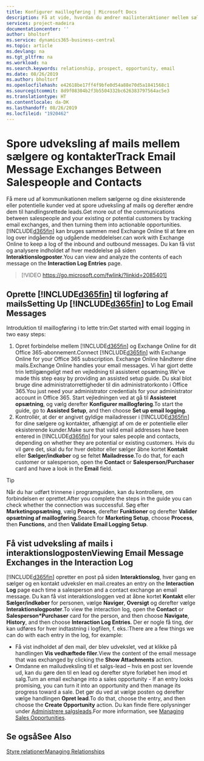 ```yaml
---
title: Konfigurer maillogføring | Microsoft Docs
description: Få at vide, hvordan du ændrer mailinteraktioner mellem sælgere og kunder til reelle salgs-leads.
services: project-madeira
documentationcenter: ''
author: bholtorf
ms.service: dynamics365-business-central
ms.topic: article
ms.devlang: na
ms.tgt_pltfrm: na
ms.workload: na
ms.search.keywords: relationship, prospect, opportunity, email
ms.date: 08/26/2019
ms.author: bholtorf
ms.openlocfilehash: e42618be17ff4f9bfe0d54a88e70d5a1841568c1
ms.sourcegitcommit: 8d9f08304b2f3b5504332bc626383797564ac5e3
ms.translationtype: HT
ms.contentlocale: da-DK
ms.lasthandoff: 08/26/2019
ms.locfileid: "1920462"
---
```

# <a name="track-email-message-exchanges-between-salespeople-and-contacts"></a><span data-ttu-id="3b4f0-103">Spore udveksling af mails mellem sælgere og kontakter</span><span class="sxs-lookup"><span data-stu-id="3b4f0-103">Track Email Message Exchanges Between Salespeople and Contacts</span></span>
<span data-ttu-id="3b4f0-104">Få mere ud af kommunikationen mellem sælgerne og dine eksisterende eller potentielle kunder ved at spore udveksling af mails og derefter ændre dem til handlingsrettede leads.</span><span class="sxs-lookup"><span data-stu-id="3b4f0-104">Get more out of the communications between salespeople and your existing or potential customers by tracking email exchanges, and then turning them into actionable opportunities.</span></span> [!INCLUDE[d365fin](includes/d365fin_md.md)] <span data-ttu-id="3b4f0-105">kan bruges sammen med Exchange Online til at føre en log over indgående og udgående meddelelser.</span><span class="sxs-lookup"><span data-stu-id="3b4f0-105">can work with Exchange Online to keep a log of the inbound and outbound messages.</span></span> <span data-ttu-id="3b4f0-106">Du kan få vist og analysere indholdet af hver meddelelse på siden **Interaktionslogposter**.</span><span class="sxs-lookup"><span data-stu-id="3b4f0-106">You can view and analyze the contents of each message on the **Interaction Log Entries** page.</span></span>

> [!VIDEO https://go.microsoft.com/fwlink/?linkid=2085401]

## <a name="setting-up-included365finincludesd365fin_mdmd-to-log-email-messages"></a><span data-ttu-id="3b4f0-107">Oprette [!INCLUDE[d365fin](includes/d365fin_md.md)] til logføring af mails</span><span class="sxs-lookup"><span data-stu-id="3b4f0-107">Setting Up [!INCLUDE[d365fin](includes/d365fin_md.md)] to Log Email Messages</span></span>
<span data-ttu-id="3b4f0-108">Introduktion til maillogføring i to lette trin:</span><span class="sxs-lookup"><span data-stu-id="3b4f0-108">Get started with email logging in two easy steps:</span></span>

1. <span data-ttu-id="3b4f0-109">Opret forbindelse mellem [!INCLUDE[d365fin](includes/d365fin_md.md)] og Exchange Online for dit Office 365-abonnement.</span><span class="sxs-lookup"><span data-stu-id="3b4f0-109">Connect [!INCLUDE[d365fin](includes/d365fin_md.md)] with Exchange Online for your Office 365 subscription.</span></span> <span data-ttu-id="3b4f0-110">Exchange Online håndterer dine mails.</span><span class="sxs-lookup"><span data-stu-id="3b4f0-110">Exchange Online handles your email messages.</span></span> <span data-ttu-id="3b4f0-111">Vi har gjort dette trin lettilgængeligt med en vejledning til assisteret opsætning.</span><span class="sxs-lookup"><span data-stu-id="3b4f0-111">We've made this step easy by providing an assisted setup guide.</span></span> <span data-ttu-id="3b4f0-112">Du skal blot bruge dine administratorrettigheder til din administratorkonto i Office 365.</span><span class="sxs-lookup"><span data-stu-id="3b4f0-112">You just need your administrator credentials for your administrator account in Office 365.</span></span> <span data-ttu-id="3b4f0-113">Start vejledningen ved at gå til **Assisteret opsætning**, og vælg derefter **Konfigurer maillogføring**.</span><span class="sxs-lookup"><span data-stu-id="3b4f0-113">To start the guide, go to **Assisted Setup**, and then choose **Set up email logging**.</span></span> 
2. <span data-ttu-id="3b4f0-114">Kontrollér, at der er angivet gyldige mailadresser i [!INCLUDE[d365fin](includes/d365fin_md.md)] for dine sælgere og kontakter, afhængigt af om de er potentielle eller eksisterende kunder.</span><span class="sxs-lookup"><span data-stu-id="3b4f0-114">Make sure that valid email addresses have been entered in [!INCLUDE[d365fin](includes/d365fin_md.md)] for your sales people and contacts, depending on whether they are potential or existing customers.</span></span> <span data-ttu-id="3b4f0-115">Hvis du vil gøre det, skal du for hver debitor eller sælger åbne kortet **Kontakt** eller **Sælger/indkøber** og se feltet **Mailadresse**.</span><span class="sxs-lookup"><span data-stu-id="3b4f0-115">To do that, for each customer or salesperson, open the **Contact** or **Salesperson/Purchaser** card and have a look in the **Email** field.</span></span>

> [!Tip]
> <span data-ttu-id="3b4f0-116">Når du har udført trinnene i programguiden, kan du kontrollere, om forbindelsen er oprettet.</span><span class="sxs-lookup"><span data-stu-id="3b4f0-116">After you complete the steps in the guide you can check whether the connection was successful.</span></span> <span data-ttu-id="3b4f0-117">Søg efter **Marketingopsætning**, vælg **Proces**, derefter **Funktioner** og derefter **Valider opsætning af maillogføring**.</span><span class="sxs-lookup"><span data-stu-id="3b4f0-117">Search for **Marketing Setup**, choose **Process**, then **Functions**, and then **Validate Email Logging Setup**.</span></span>

## <a name="viewing-email-message-exchanges-in-the-interaction-log"></a><span data-ttu-id="3b4f0-118">Få vist udveksling af mails i interaktionslogposten</span><span class="sxs-lookup"><span data-stu-id="3b4f0-118">Viewing Email Message Exchanges in the Interaction Log</span></span>
[!INCLUDE[d365fin](includes/d365fin_md.md)] <span data-ttu-id="3b4f0-119">opretter en post på siden **Interaktionslog**, hver gang en sælger og en kontakt udveksler en mail.</span><span class="sxs-lookup"><span data-stu-id="3b4f0-119">creates an entry on the **Interaction Log** page each time a salesperson and a contact exchange an email message.</span></span> <span data-ttu-id="3b4f0-120">Du kan få vist interaktionsloggen ved at åbne kortet **Kontakt** eller **Sælger/indkøber** for personen, vælge **Naviger**, **Oversigt** og derefter vælge **Interaktionslogposter**.</span><span class="sxs-lookup"><span data-stu-id="3b4f0-120">To view the interaction log, open the **Contact** or **Salesperson\*Purchaser** card for the person, and then choose **Navigate**, **History**, and then choose **Interaction Log Entries**.</span></span> <span data-ttu-id="3b4f0-121">Der er nogle få ting, der kan udføres for hver indtastning i logfilen, f. eks.:</span><span class="sxs-lookup"><span data-stu-id="3b4f0-121">There are a few things we can do with each entry in the log, for example:</span></span>

* <span data-ttu-id="3b4f0-122">Få vist indholdet af den mail, der blev udvekslet, ved at klikke på handlingen **Vis vedhæftede filer**.</span><span class="sxs-lookup"><span data-stu-id="3b4f0-122">View the content of the email message that was exchanged by clicking the **Show Attachments** action.</span></span>
* <span data-ttu-id="3b4f0-123">Omdanne en mailudveksling til et salgs-lead – hvis en post ser lovende ud, kan du gøre den til en lead og derefter styre forløbet hen imod et salg.</span><span class="sxs-lookup"><span data-stu-id="3b4f0-123">Turn an email exchange into a sales opportunity - If an entry looks promising, you can turn it into an opportunity and then manage its progress toward a sale.</span></span> <span data-ttu-id="3b4f0-124">Det gør du ved at vælge posten og derefter vælge handlingen **Opret lead**.</span><span class="sxs-lookup"><span data-stu-id="3b4f0-124">To do that, choose the entry, and then choose the **Create Opportunity** action.</span></span> <span data-ttu-id="3b4f0-125">Du kan finde flere oplysninger under [Administrere salgsleads](marketing-manage-sales-opportunities.md).</span><span class="sxs-lookup"><span data-stu-id="3b4f0-125">For more information, see [Managing Sales Opportunities](marketing-manage-sales-opportunities.md).</span></span>

## <a name="see-also"></a><span data-ttu-id="3b4f0-126">Se også</span><span class="sxs-lookup"><span data-stu-id="3b4f0-126">See Also</span></span>
[<span data-ttu-id="3b4f0-127">Styre relationer</span><span class="sxs-lookup"><span data-stu-id="3b4f0-127">Managing Relationships</span></span>](marketing-relationship-management.md)

